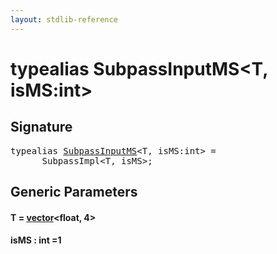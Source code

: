 ```yaml
---
layout: stdlib-reference
---
```


# typealias SubpassInputMS\<T, isMS:int\>

## Signature

<pre>
<span class='code_keyword'>typealias</span> <a href="/stdlib-reference/types/SubpassInputMS" class="code_type">SubpassInputMS</a>&lt;<span class="code_type">T</span>, isMS:<span class="code_keyword">int</span>&gt; = 
    __SubpassImpl&lt;<span class="code_type">T</span>, isMS&gt;;
</pre>

## Generic Parameters

#### T  = [vector](/stdlib-reference/types/vector/index)\<float, 4\>
#### isMS  : int =1

